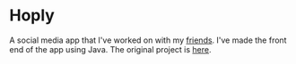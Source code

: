 # Hoply

A social media app that I've worked on with my [friends](https://github.com/TomasMrkva?tab=following). I've made the front end of the app using Java.
The original project is [here](https://github.com/TomasMrkva/Final_Hooply).
